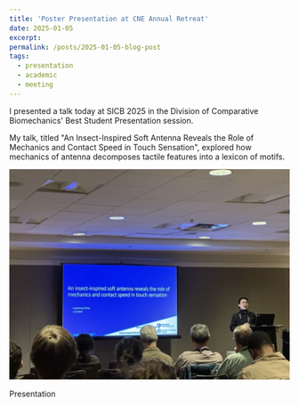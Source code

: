 ```yaml
---
title: 'Poster Presentation at CNE Annual Retreat'
date: 2025-01-05
excerpt:  
permalink: /posts/2025-01-05-blog-post
tags:
  - presentation
  - academic
  - meeting
---
```


I presented a talk today at SICB 2025 in the Division of Comparative Biomechanics' Best Student Presentation session.  

My talk, titled "An Insect-Inspired Soft Antenna Reveals the Role of Mechanics and Contact Speed in Touch Sensation", explored how mechanics of antenna decomposes tactile features into a lexicon of motifs. 

![SICB](../images/SICB2025.jpg)
<p align="left">Presentation</p>
